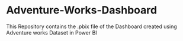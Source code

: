 # Adventure-Works-Dashboard
This Repository contains the .pbix file of the Dashboard created using Adventure works Dataset in Power BI
